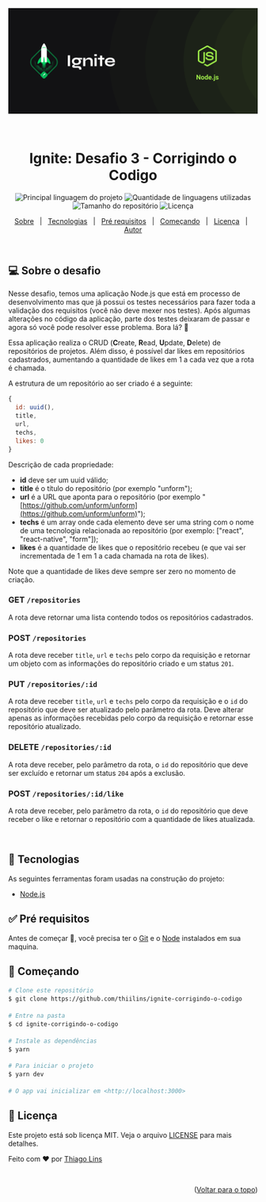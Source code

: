 <div align="center" id="top"> 
  <img src="./.github/banner-nodeJS.png" alt="Ignite Corrigindo o Codigo" />

&#xa0;

  <!-- <a href="https://ignitecorrigindoocodigo.netlify.com">Demo</a> -->
</div>

<h1 align="center">Ignite: Desafio 3 -  Corrigindo o Codigo</h1>

<p align="center">
  <img alt="Principal linguagem do projeto" src="https://img.shields.io/github/languages/top/thiilins/ignite-corrigindo-o-codigo?color=04d361&style=for-the-badge">

  <img alt="Quantidade de linguagens utilizadas" src="https://img.shields.io/github/languages/count/thiilins/ignite-corrigindo-o-codigo?color=04d361&style=for-the-badge">

  <img alt="Tamanho do repositório" src="https://img.shields.io/github/repo-size/thiilins/ignite-corrigindo-o-codigo?color=04d361&style=for-the-badge">

  <img alt="Licença" src="https://img.shields.io/github/license/thiilins/ignite-corrigindo-o-codigo?color=04d361&style=for-the-badge">

  <!-- <img alt="Github issues" src="https://img.shields.io/github/issues/thiilins/ignite-corrigindo-o-codigo?color=04d361&style=for-the-badge" /> -->

  <!-- <img alt="Github forks" src="https://img.shields.io/github/forks/thiilins/ignite-corrigindo-o-codigo?color=04d361&style=for-the-badge" /> -->

  <!-- <img alt="Github stars" src="https://img.shields.io/github/stars/thiilins/ignite-corrigindo-o-codigo?color=04d361&style=for-the-badge" /> -->
</p>

<!-- Status -->

<!-- <h4 align="center">
	🚧  Ignite Corrigindo o Codigo 🚀 Em construção...  🚧
</h4>

<hr> -->

<p align="center">
  <a href="#computer-sobre-o-desafio">Sobre</a> &#xa0; |  &#xa0;
  <a href="#rocket-tecnologias">Tecnologias</a> &#xa0; | &#xa0;
  <a href="#white_check_mark-pré-requisitos">Pré requisitos</a> &#xa0; | &#xa0;
  <a href="#checkered_flag-começando">Começando</a> &#xa0; | &#xa0;
  <a href="#memo-licença">Licença</a> &#xa0; | &#xa0;
  <a href="https://github.com/thiilins" target="_blank">Autor</a>
</p>

<br>

## :computer: Sobre o desafio

Nesse desafio, temos uma aplicação Node.js que está em processo de desenvolvimento mas que já possui os testes necessários para fazer toda a validação dos requisitos (você não deve mexer nos testes).
Após algumas alterações no código da aplicação, parte dos testes deixaram de passar e agora só você pode resolver esse problema. Bora lá? 🚀

Essa aplicação realiza o CRUD (**C**reate, **R**ead, **U**pdate, **D**elete) de repositórios de projetos. Além disso, é possível dar likes em repositórios cadastrados, aumentando a quantidade de likes em 1 a cada vez que a rota é chamada.

A estrutura de um repositório ao ser criado é a seguinte:

```jsx
{
  id: uuid(),
  title,
  url,
  techs,
  likes: 0
}
```

Descrição de cada propriedade:

- **id** deve ser um uuid válido;
- **title** é o título do repositório (por exemplo "unform");
- **url** é a URL que aponta para o repositório (por exemplo "[https://github.com/unform/unform](https://github.com/unform/unform)");
- **techs** é um array onde cada elemento deve ser uma string com o nome de uma tecnologia relacionada ao repositório (por exemplo: ["react", "react-native", "form"]);
- **likes** é a quantidade de likes que o repositório recebeu (e que vai ser incrementada de 1 em 1 a cada chamada na rota de likes).

Note que a quantidade de likes deve sempre ser zero no momento de criação.

### GET `/repositories`

A rota deve retornar uma lista contendo todos os repositórios cadastrados.

### POST `/repositories`

A rota deve receber `title`, `url` e `techs` pelo corpo da requisição e retornar um objeto com as informações do repositório criado e um status `201`.

### PUT `/repositories/:id`

A rota deve receber `title`, `url` e `techs` pelo corpo da requisição e o `id` do repositório que deve ser atualizado pelo parâmetro da rota. Deve alterar apenas as informações recebidas pelo corpo da requisição e retornar esse repositório atualizado.

### DELETE `/repositories/:id`

A rota deve receber, pelo parâmetro da rota, o `id` do repositório que deve ser excluído e retornar um status `204` após a exclusão.

### POST `/repositories/:id/like`

A rota deve receber, pelo parâmetro da rota, o `id` do repositório que deve receber o like e retornar o repositório com a quantidade de likes atualizada.

&#xa0;

## :rocket: Tecnologias

As seguintes ferramentas foram usadas na construção do projeto:

- [Node.js](https://nodejs.org/en/)

## :white_check_mark: Pré requisitos

Antes de começar :checkered_flag:, você precisa ter o [Git](https://git-scm.com) e o [Node](https://nodejs.org/en/) instalados em sua maquina.

## :checkered_flag: Começando

```bash
# Clone este repositório
$ git clone https://github.com/thiilins/ignite-corrigindo-o-codigo

# Entre na pasta
$ cd ignite-corrigindo-o-codigo

# Instale as dependências
$ yarn

# Para iniciar o projeto
$ yarn dev

# O app vai inicializar em <http://localhost:3000>
```

## :memo: Licença

Este projeto está sob licença MIT. Veja o arquivo [LICENSE](LICENSE.md) para mais detalhes.

Feito com :heart: por <a href="https://github.com/thiilins" target="_blank">Thiago Lins</a>

&#xa0;

<p align="right">(<a href="#top">Voltar para o topo</a>)</p>
